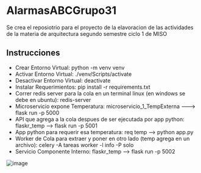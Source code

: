 # AlarmasABCGrupo31
Se crea el reposiotrio para el proyecto de la elavoracion de las actividades de la materia de arquitectura segundo semestre ciclo 1 de MISO

## Instrucciones

* Crear Entorno Virtual: python -m venv venv
* Activar Entorno Virtual: ./venv/Scripts/activate
* Desactivar Entorno Virtual: deactivate
* Instalar Requerimientos: pip install -r requirements.txt
* Correr redis server para la cola en un terminal linux (en windows se debe en ubuntu): redis-server
* Microservicio expone Temperatura: microservicio_1_TempExterna ---> flask run -p 5000
* API que agrega a la cola despues de ser ejecutada por app python: flaskr_temp --> flask run -p 5001
* App python para requerir esa temperatura: req temp --> python app.py
* Worker de Cola para extraer y poner en otro lado (temp agrega en un archivo): celery -A tareas worker -l info -P solo
* Servicio Componente Interno: flaskr_temp --> flask run -p 5002


![image](https://user-images.githubusercontent.com/98674577/188791161-77b8f1aa-3e4d-4b9b-ac08-fcf06891ebcb.png)
